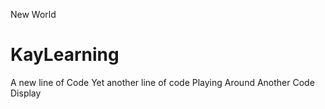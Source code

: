 
New World

# KayLearning
A new line of Code
Yet another line of code
Playing Around 
Another Code Display


